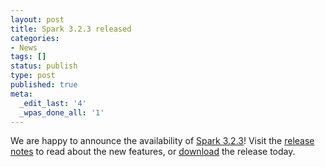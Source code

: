 ```yaml
---
layout: post
title: Spark 3.2.3 released
categories:
- News
tags: []
status: publish
type: post
published: true
meta:
  _edit_last: '4'
  _wpas_done_all: '1'
---
```

We are happy to announce the availability of <a href="{{site.baseurl}}/releases/spark-release-3-2-3.html" title="Spark Release 3.2.3">Spark 3.2.3</a>! Visit the <a href="{{site.baseurl}}/releases/spark-release-3-2-3.html" title="Spark Release 3.2.3">release notes</a> to read about the new features, or <a href="{{site.baseurl}}/downloads.html">download</a> the release today.
